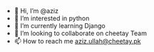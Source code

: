 - 👋 Hi, I’m @aziz
- 👀 I’m interested in python
- 🌱 I’m currently learning Django
- 💞️ I’m looking to collaborate on cheetay Team
- 📫 How to reach me aziz.ullah@cheetay.pk

<!---
azizcheetay/azizcheetay is a ✨ special ✨ repository because its `README.md` (this file) appears on your GitHub profile.
You can click the Preview link to take a look at your changes.
--->
